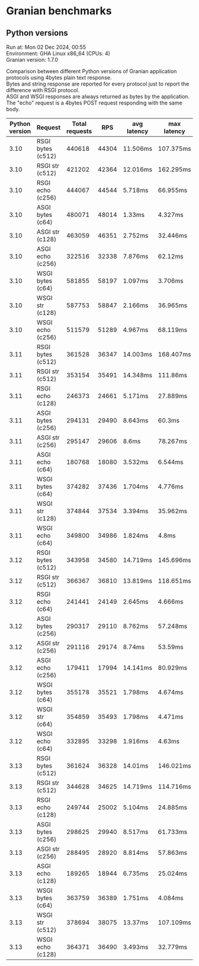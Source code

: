 # Granian benchmarks



## Python versions

Run at: Mon 02 Dec 2024, 00:55    
Environment: GHA Linux x86_64 (CPUs: 4)    
Granian version: 1.7.0    

Comparison between different Python versions of Granian application protocols using 4bytes plain text response.    
Bytes and string response are reported for every protocol just to report the difference with RSGI protocol.    
ASGI and WSGI responses are always returned as bytes by the application.    
The "echo" request is a 4bytes POST request responding with the same body.

| Python version | Request | Total requests | RPS | avg latency | max latency |
| --- | --- | --- | --- | --- | --- |
| 3.10 | RSGI bytes (c512) | 440618 | 44304 | 11.506ms | 107.375ms |
| 3.10 | RSGI str (c512) | 421202 | 42364 | 12.016ms | 162.295ms |
| 3.10 | RSGI echo (c256) | 444067 | 44544 | 5.718ms | 66.955ms |
| 3.10 | ASGI bytes (c64) | 480071 | 48014 | 1.33ms | 4.327ms |
| 3.10 | ASGI str (c128) | 463059 | 46351 | 2.752ms | 32.446ms |
| 3.10 | ASGI echo (c256) | 322516 | 32338 | 7.876ms | 62.12ms |
| 3.10 | WSGI bytes (c64) | 581855 | 58197 | 1.097ms | 3.706ms |
| 3.10 | WSGI str (c128) | 587753 | 58847 | 2.166ms | 36.965ms |
| 3.10 | WSGI echo (c256) | 511579 | 51289 | 4.967ms | 68.119ms |
| 3.11 | RSGI bytes (c512) | 361528 | 36347 | 14.003ms | 168.407ms |
| 3.11 | RSGI str (c512) | 353154 | 35491 | 14.348ms | 111.86ms |
| 3.11 | RSGI echo (c128) | 246373 | 24661 | 5.171ms | 27.889ms |
| 3.11 | ASGI bytes (c256) | 294131 | 29490 | 8.643ms | 60.3ms |
| 3.11 | ASGI str (c256) | 295147 | 29606 | 8.6ms | 78.267ms |
| 3.11 | ASGI echo (c64) | 180768 | 18080 | 3.532ms | 6.544ms |
| 3.11 | WSGI bytes (c64) | 374282 | 37436 | 1.704ms | 4.776ms |
| 3.11 | WSGI str (c128) | 374844 | 37534 | 3.394ms | 35.962ms |
| 3.11 | WSGI echo (c64) | 349800 | 34986 | 1.824ms | 4.8ms |
| 3.12 | RSGI bytes (c512) | 343958 | 34580 | 14.719ms | 145.696ms |
| 3.12 | RSGI str (c512) | 366367 | 36810 | 13.819ms | 118.651ms |
| 3.12 | RSGI echo (c64) | 241441 | 24149 | 2.645ms | 4.666ms |
| 3.12 | ASGI bytes (c256) | 290317 | 29110 | 8.762ms | 57.248ms |
| 3.12 | ASGI str (c256) | 291116 | 29174 | 8.74ms | 53.59ms |
| 3.12 | ASGI echo (c256) | 179411 | 17994 | 14.141ms | 80.929ms |
| 3.12 | WSGI bytes (c64) | 355178 | 35521 | 1.798ms | 4.674ms |
| 3.12 | WSGI str (c64) | 354859 | 35493 | 1.798ms | 4.471ms |
| 3.12 | WSGI echo (c64) | 332895 | 33298 | 1.916ms | 4.63ms |
| 3.13 | RSGI bytes (c512) | 361624 | 36328 | 14.01ms | 146.021ms |
| 3.13 | RSGI str (c512) | 344628 | 34625 | 14.719ms | 114.716ms |
| 3.13 | RSGI echo (c128) | 249744 | 25002 | 5.104ms | 24.885ms |
| 3.13 | ASGI bytes (c256) | 298625 | 29940 | 8.517ms | 61.733ms |
| 3.13 | ASGI str (c256) | 288495 | 28920 | 8.814ms | 57.863ms |
| 3.13 | ASGI echo (c128) | 189265 | 18944 | 6.735ms | 25.024ms |
| 3.13 | WSGI bytes (c64) | 363759 | 36389 | 1.751ms | 4.084ms |
| 3.13 | WSGI str (c512) | 378694 | 38075 | 13.37ms | 107.109ms |
| 3.13 | WSGI echo (c128) | 364371 | 36490 | 3.493ms | 32.779ms |
